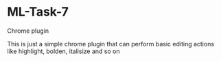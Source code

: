 # ML-Task-7
Chrome plugin 

This is just a simple chrome plugin that can perform basic editing actions like highlight, bolden, italisize and so on 
